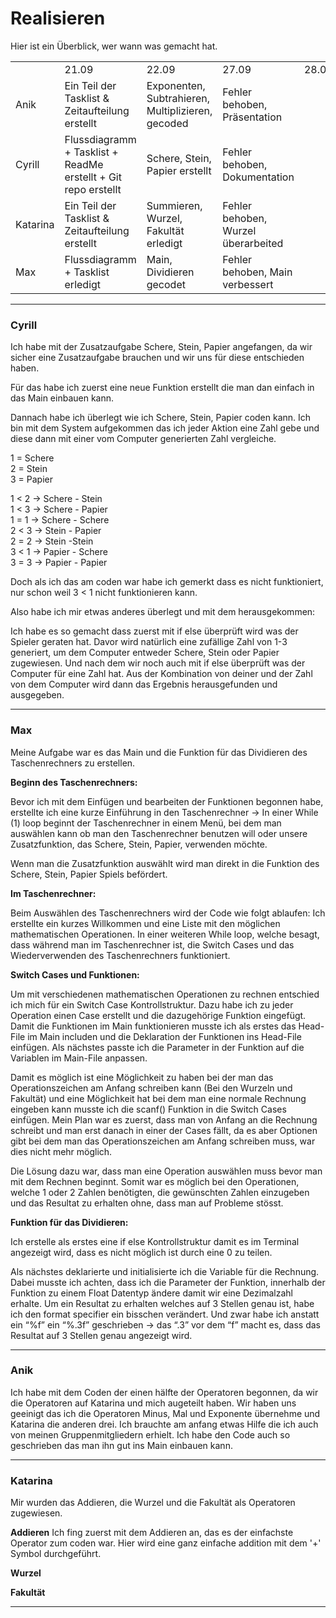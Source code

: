 # Realisieren

Hier ist ein Überblick, wer wann was gemacht hat.

|   |   |   |   |   |
|---|---|---|---|---|
||21.09|22.09|27.09|28.09|
|Anik|Ein Teil der Tasklist & Zeitaufteilung erstellt|Exponenten, Subtrahieren, Multiplizieren, gecoded|Fehler behoben, Präsentation||
|Cyrill|Flussdiagramm + Tasklist + ReadMe erstellt + Git repo erstellt|Schere, Stein, Papier erstellt|Fehler behoben, Dokumentation||
|Katarina|Ein Teil der Tasklist & Zeitaufteilung erstellt|Summieren, Wurzel, Fakultät erledigt|Fehler behoben, Wurzel überarbeited||
|Max|Flussdiagramm + Tasklist erledigt|Main, Dividieren gecodet|Fehler behoben, Main verbessert||

_______
### Cyrill

Ich habe mit der Zusatzaufgabe Schere, Stein, Papier angefangen, da wir sicher eine Zusatzaufgabe brauchen und wir uns für diese entschieden haben. 

Für das habe ich zuerst eine neue Funktion erstellt die man dan einfach in das Main einbauen kann.

Dannach habe ich überlegt wie ich Schere, Stein, Papier coden kann. Ich bin mit dem System aufgekommen das ich jeder Aktion eine Zahl gebe und diese dann mit einer vom Computer generierten Zahl vergleiche.

1 = Schere  
2 = Stein  
3 = Papier  

1 < 2 -> Schere - Stein  
1 < 3 -> Schere - Papier  
1 = 1 -> Schere - Schere  
2 < 3 -> Stein - Papier  
2 = 2 -> Stein -Stein   
3 < 1 -> Papier - Schere  
3 = 3 -> Papier - Papier  

Doch als ich das am coden war habe ich gemerkt dass es nicht funktioniert, nur schon weil 3 < 1 nicht funktionieren kann.

Also habe ich mir etwas anderes überlegt und mit dem herausgekommen:

Ich habe es so gemacht dass zuerst mit if else überprüft wird was der Spieler geraten hat. Davor wird natürlich eine zufällige Zahl von 1-3 generiert, um dem Computer entweder Schere, Stein oder Papier zugewiesen. Und nach dem wir noch auch mit if else überprüft was der Computer für eine Zahl hat. Aus der Kombination von deiner und der Zahl von dem Computer wird dann das Ergebnis herausgefunden und ausgegeben.

______
### Max
Meine Aufgabe war es das Main und die Funktion für das Dividieren des Taschenrechners zu erstellen.

**Beginn des Taschenrechners:**

Bevor ich mit dem Einfügen und bearbeiten der Funktionen begonnen habe, erstellte ich eine kurze Einführung in den Taschenrechner → In einer While (1) loop beginnt der Taschenrechner in einem Menü, bei dem man auswählen kann ob man den Taschenrechner benutzen will oder unsere Zusatzfunktion, das Schere, Stein, Papier, verwenden möchte.

Wenn man die Zusatzfunktion auswählt wird man direkt in die Funktion des Schere, Stein, Papier Spiels befördert.

**Im Taschenrechner:**

Beim Auswählen des Taschenrechners wird der Code wie folgt ablaufen: Ich erstellte ein kurzes Willkommen und eine Liste mit den möglichen mathematischen Operationen. In einer weiteren While loop, welche besagt, dass während man im Taschenrechner ist, die Switch Cases und das Wiederverwenden des Taschenrechners funktioniert.

**Switch Cases und Funktionen:**

Um mit verschiedenen mathematischen Operationen zu rechnen entschied ich mich für ein Switch Case Kontrollstruktur. Dazu habe ich zu jeder Operation einen Case erstellt und die dazugehörige Funktion eingefügt. Damit die Funktionen im Main funktionieren musste ich als erstes das Head-File im Main includen und die Deklaration der Funktionen ins Head-File einfügen. Als nächstes passte ich die Parameter in der Funktion auf die Variablen im Main-File anpassen.

Damit es möglich ist eine Möglichkeit zu haben bei der man das Operationszeichen am Anfang schreiben kann (Bei den Wurzeln und Fakultät) und eine Möglichkeit hat bei dem man eine normale Rechnung eingeben kann musste ich die scanf() Funktion in die Switch Cases einfügen. Mein Plan war es zuerst, dass man von Anfang an die Rechnung schreibt und man erst danach in einer der Cases fällt, da es aber Optionen gibt bei dem man das Operationszeichen am Anfang schreiben muss, war dies nicht mehr möglich.

Die Lösung dazu war, dass man eine Operation auswählen muss bevor man mit dem Rechnen beginnt. Somit war es möglich bei den Operationen, welche 1 oder 2 Zahlen benötigten, die gewünschten Zahlen einzugeben und das Resultat zu erhalten ohne, dass man auf Probleme stösst.

**Funktion für das Dividieren:**

Ich erstelle als erstes eine if else Kontrollstruktur damit es im Terminal angezeigt wird, dass es nicht möglich ist durch eine 0 zu teilen.

Als nächstes deklarierte und initialisierte ich die Variable für die Rechnung. Dabei musste ich achten, dass ich die Parameter der Funktion, innerhalb der Funktion zu einem Float Datentyp ändere damit wir eine Dezimalzahl erhalte. Um ein Resultat zu erhalten welches auf 3 Stellen genau ist, habe ich den format specifier ein bisschen verändert. Und zwar habe ich anstatt ein “%f” ein “%.3f” geschrieben → das “.3” vor dem “f” macht es, dass das Resultat auf 3 Stellen genau angezeigt wird.
__________
### Anik
Ich habe mit dem Coden der einen hälfte der Operatoren begonnen, da wir die Operatoren auf Katarina und mich augeteilt haben.
Wir haben uns geeinigt das ich die Operatoren Minus, Mal und Exponente übernehme und Katarina die anderen drei. Ich brauchte am anfang etwas Hilfe die ich auch von meinen Gruppenmitgliedern erhielt.
Ich habe den Code auch so geschrieben das man ihn gut ins Main einbauen kann.

____________
### Katarina
Mir wurden das Addieren, die Wurzel und die Fakultät als Operatoren zugewiesen. 

**Addieren**
Ich fing zuerst mit dem Addieren an, das es der einfachste Operator zum coden war. Hier wird eine ganz einfache addition mit dem '+' Symbol durchgeführt.

**Wurzel**

**Fakultät**
________________
